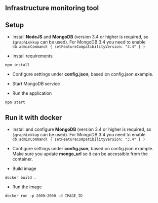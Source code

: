 ## Infrastructure monitoring tool

## Setup

* Install **NodeJS** and **MongoDB** (version 3.4 or higher is required, so `$graphLokkup` can be used). For MongoDB 3.4 you need to enable `db.adminCommand( { setFeatureCompatibilityVersion: "3.4" } )`

* Install requirements
```
npm install
```

* Configure settings under **config.json**, based on config.json.example.

* Start MongoDB service

* Run the application
```
npm start
```


## Run it with docker

* Install and configure **MongoDB** (version 3.4 or higher is required, so `$graphLokkup` can be used). For MongoDB 3.4 you need to enable `db.adminCommand( { setFeatureCompatibilityVersion: "3.4" } )`

* Configure settings under **config.json**, based on config.json.example. Make sure you update **mongo_url** so it can be accessible from the container.

* Build image
```
docker build .
```

* Run the image
```
docker run -p 2000:2000 -d IMAGE_ID
```

